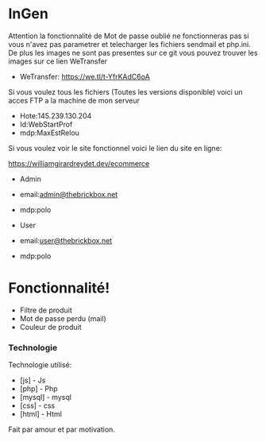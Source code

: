# InGen

Attention la fonctionnalité de Mot de passe oublié ne fonctionneras pas si vous n'avez pas parametrer et telecharger les fichiers sendmail et php.ini. De plus les images ne sont pas presentes sur ce git vous pouvez trouver les images sur ce lien WeTransfer

* WeTransfer: https://we.tl/t-YfrKAdC6oA

Si vous voulez tous les fichiers (Toutes les versions disponible) voici un acces FTP a la machine de mon serveur
* Hote:145.239.130.204
* Id:WebStartProf
* mdp:MaxEstRelou

Si vous voulez voir le site fonctionnel voici le lien du site en ligne:

https://williamgirardreydet.dev/ecommerce

* Admin 
* email:admin@thebrickbox.net
* mdp:polo

* User
* email:user@thebrickbox.net
* mdp:polo

# Fonctionnalité!

  * Filtre de produit
  * Mot de passe perdu (mail)
  * Couleur de produit

### Technologie

Technologie utilisé:

* [js] - Js
* [php] - Php
* [mysql] - mysql
* [css] - css
* [html] - Html

Fait par amour et par motivation.
